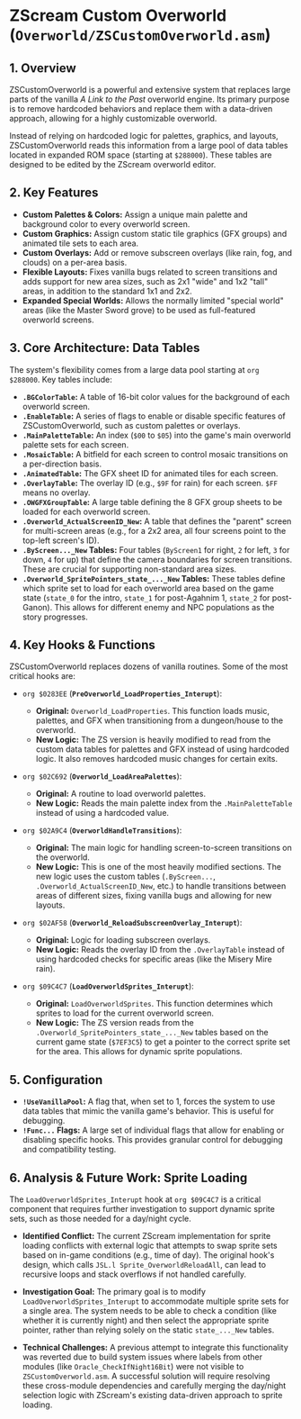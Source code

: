 # ZScream Custom Overworld (`Overworld/ZSCustomOverworld.asm`)

## 1. Overview

ZSCustomOverworld is a powerful and extensive system that replaces large parts of the vanilla *A Link to the Past* overworld engine. Its primary purpose is to remove hardcoded behaviors and replace them with a data-driven approach, allowing for a highly customizable overworld.

Instead of relying on hardcoded logic for palettes, graphics, and layouts, ZSCustomOverworld reads this information from a large pool of data tables located in expanded ROM space (starting at `$288000`). These tables are designed to be edited by the ZScream overworld editor.

## 2. Key Features

- **Custom Palettes & Colors:** Assign a unique main palette and background color to every overworld screen.
- **Custom Graphics:** Assign custom static tile graphics (GFX groups) and animated tile sets to each area.
- **Custom Overlays:** Add or remove subscreen overlays (like rain, fog, and clouds) on a per-area basis.
- **Flexible Layouts:** Fixes vanilla bugs related to screen transitions and adds support for new area sizes, such as 2x1 "wide" and 1x2 "tall" areas, in addition to the standard 1x1 and 2x2.
- **Expanded Special Worlds:** Allows the normally limited "special world" areas (like the Master Sword grove) to be used as full-featured overworld screens.

## 3. Core Architecture: Data Tables

The system's flexibility comes from a large data pool starting at `org $288000`. Key tables include:

- **`.BGColorTable`:** A table of 16-bit color values for the background of each overworld screen.
- **`.EnableTable`:** A series of flags to enable or disable specific features of ZSCustomOverworld, such as custom palettes or overlays.
- **`.MainPaletteTable`:** An index (`$00` to `$05`) into the game's main overworld palette sets for each screen.
- **`.MosaicTable`:** A bitfield for each screen to control mosaic transitions on a per-direction basis.
- **`.AnimatedTable`:** The GFX sheet ID for animated tiles for each screen.
- **`.OverlayTable`:** The overlay ID (e.g., `$9F` for rain) for each screen. `$FF` means no overlay.
- **`.OWGFXGroupTable`:** A large table defining the 8 GFX group sheets to be loaded for each overworld screen.
- **`.Overworld_ActualScreenID_New`:** A table that defines the "parent" screen for multi-screen areas (e.g., for a 2x2 area, all four screens point to the top-left screen's ID).
- **`.ByScreen..._New` Tables:** Four tables (`ByScreen1` for right, `2` for left, `3` for down, `4` for up) that define the camera boundaries for screen transitions. These are crucial for supporting non-standard area sizes.
- **`.Overworld_SpritePointers_state_..._New` Tables:** These tables define which sprite set to load for each overworld area based on the game state (`state_0` for the intro, `state_1` for post-Agahnim 1, `state_2` for post-Ganon). This allows for different enemy and NPC populations as the story progresses.

## 4. Key Hooks & Functions

ZSCustomOverworld replaces dozens of vanilla routines. Some of the most critical hooks are:

- `org $0283EE` (**`PreOverworld_LoadProperties_Interupt`**):
  - **Original:** `Overworld_LoadProperties`. This function loads music, palettes, and GFX when transitioning from a dungeon/house to the overworld.
  - **New Logic:** The ZS version is heavily modified to read from the custom data tables for palettes and GFX instead of using hardcoded logic. It also removes hardcoded music changes for certain exits.

- `org $02C692` (**`Overworld_LoadAreaPalettes`**):
  - **Original:** A routine to load overworld palettes.
  - **New Logic:** Reads the main palette index from the `.MainPaletteTable` instead of using a hardcoded value.

- `org $02A9C4` (**`OverworldHandleTransitions`**):
  - **Original:** The main logic for handling screen-to-screen transitions on the overworld.
  - **New Logic:** This is one of the most heavily modified sections. The new logic uses the custom tables (`.ByScreen...`, `.Overworld_ActualScreenID_New`, etc.) to handle transitions between areas of different sizes, fixing vanilla bugs and allowing for new layouts.

- `org $02AF58` (**`Overworld_ReloadSubscreenOverlay_Interupt`**):
  - **Original:** Logic for loading subscreen overlays.
  - **New Logic:** Reads the overlay ID from the `.OverlayTable` instead of using hardcoded checks for specific areas (like the Misery Mire rain).

- `org $09C4C7` (**`LoadOverworldSprites_Interupt`**):
    - **Original:** `LoadOverworldSprites`. This function determines which sprites to load for the current overworld screen.
    - **New Logic:** The ZS version reads from the `.Overworld_SpritePointers_state_..._New` tables based on the current game state (`$7EF3C5`) to get a pointer to the correct sprite set for the area. This allows for dynamic sprite populations.

## 5. Configuration

- **`!UseVanillaPool`:** A flag that, when set to 1, forces the system to use data tables that mimic the vanilla game's behavior. This is useful for debugging.
- **`!Func...` Flags:** A large set of individual flags that allow for enabling or disabling specific hooks. This provides granular control for debugging and compatibility testing.

## 6. Analysis & Future Work: Sprite Loading

The `LoadOverworldSprites_Interupt` hook at `org $09C4C7` is a critical component that requires further investigation to support dynamic sprite sets, such as those needed for a day/night cycle.

- **Identified Conflict:** The current ZScream implementation for sprite loading conflicts with external logic that attempts to swap sprite sets based on in-game conditions (e.g., time of day). The original hook's design, which calls `JSL.l Sprite_OverworldReloadAll`, can lead to recursive loops and stack overflows if not handled carefully.

- **Investigation Goal:** The primary goal is to modify `LoadOverworldSprites_Interupt` to accommodate multiple sprite sets for a single area. The system needs to be able to check a condition (like whether it is currently night) and then select the appropriate sprite pointer, rather than relying solely on the static `state_..._New` tables.

- **Technical Challenges:** A previous attempt to integrate this functionality was reverted due to build system issues where labels from other modules (like `Oracle_CheckIfNight16Bit`) were not visible to `ZSCustomOverworld.asm`. A successful solution will require resolving these cross-module dependencies and carefully merging the day/night selection logic with ZScream's existing data-driven approach to sprite loading.
